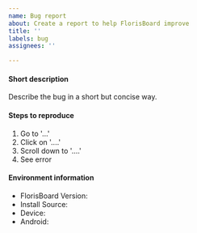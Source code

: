 ```yaml
---
name: Bug report
about: Create a report to help FlorisBoard improve
title: ''
labels: bug
assignees: ''

---
```


<!--
- Important: If you have a generated crash log to paste, use the
             "Crash report" template instead!
-
- Describe the bug in a short but concise way.
- If you have a screenshot or screen recording of the bug, link them at the end
  of this issue.
- Please search existing bug/crash reports reports to avoid creating duplicates.
- Give your bug report a good name (no generics like "Error" or "Crash"), so
  others can easily identify the topic of your issue.
- Also make sure to fill out the environment information. This info is valuable
  when trying to fix your described bug.
-
- Important: should your issue be regarding an OutOfMemory crash, please
             don't submit this bug report and check out issue #677 (is pinned).
-
- Thank you for your help in making FlorisBoard better!
-->

#### Short description
Describe the bug in a short but concise way.

#### Steps to reproduce
1. Go to '...'
2. Click on '....'
3. Scroll down to '....'
4. See error

#### Environment information
- FlorisBoard Version: <!-- e.g. 0.X.X -->
- Install Source: <!-- Google PlayStore/F-Droid/GitHub/? -->
- Device: <!-- e.g. OnePlus 7T -->
- Android: <!-- e.g. 10, Stock -->
